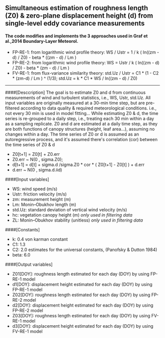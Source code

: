 ## Simultaneous estimation of roughness length (Z0) & zero-plane displacement height (d) from single-level eddy covariance measurements

#### The code modifies and implements the 3 approaches used in Graf et al.,2014 Boundary-Layer Meteorol.
* FP-RE-1: from logarithmic wind profile theory: WS / Ustr = 1 / k ( ln((zm - d) / Z0) - beta * ((zm - d) / Lm )
* FP-RE-2: from logarithmic wind profile theory: WS = Ustr / k ( ln((zm - d) / Z0) - beta * (zm - d) / Lm )
* FV-RE-1: from flux-variance similarity theory: std.Uz / Ustr = C1 * (1 - C2 * (zm-d) / Lm ) ^ (1/3); std.Uz = k * C1 * WS / ln((zm - d) / Z0)
 

----

####[Desccription]
The goal is to estimate Z0 and d from continuous measurements of wind and turbulent statistics, i.e., WS, Ustr, std.Uz. All input variables are originally measured at a 30-min time step, but are pre-filtered according to data quality & required meteorological conditions. i.e., not every 30 min is used in model fitting...
While estimating Z0 & d, the time series is re-grouped to a daily step, i.e., treating each 30 min within a day as a sampling replicate. Z0 and d are estimated at a daily time step, as they are both functions of canopy structures (height, leaf area...), assuming no changes within a day. The time series of Z0 or d is assumed as an autoregressive process, and it's assumed there's correlation (cor) between the time series of Z0 & d

* Z0[t+1] = Z0[t] + Z0.err 
* Z0.err ~ N(0 , sigma.Z0); 
* d[t+1] = d[t] + sigma.d /sigma.Z0 * cor * ( Z0[t+1] - Z0[t] ) + d.err
* d.err ~ N(0 , sigma.d.iid)

####[Input variables]  
* WS: wind speed (m/s) 
* Ustr: friction velocity (m/s) 
* zm: measurement height (m) 
* Lm: Monin–Obukhov length (m) 
* std.Uz: standard deviation of vertical wind velocity (m/s)
* hc: vegetation canopy height (m) *only used in filtering data*
* ZL: Monin–Obukhov stability (unitless) *only used in filtering data*

####[Constants]      
* k: 0.4 von karman constant
* C1: 1.3
* C2: 2.0 estimates for the universal constants, (Panofsky & Dutton 1984)
* beta: 6.0

####[Output variables]
* Z01[DOY]: roughness length estimated for each day (DOY) by using FP-RE-1 model
* d1[DOY]: displacement height estimated for each day (DOY) by using FP-RE-1 model
* Z02[DOY]: roughness length estimated for each day (DOY) by using FP-RE-2 model
* d2[DOY]: displacement height estimated for each day (DOY) by using FP-RE-2 model
* Z03[DOY]: roughness length estimated for each day (DOY) by using FV-RE-1 model
* d3[DOY]: displacement height estimated for each day (DOY) by using FV-RE-1 model
